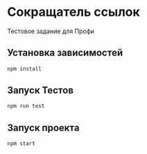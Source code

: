 # Сокращатель ссылок

Тестовое задание для Профи

## Установка зависимостей

```bash
npm install
```

## Запуск Тестов

```bash
npm run test
```

## Запуск проекта

```bash
npm start
```
